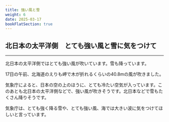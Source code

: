 ```yaml
---
title: 強い風と雪
weight: 6
date: 2025-03-17
bookFlatSection: true
---
```

## 北日本の太平洋側　とても強い風と雪に気をつけて
---
北日本の太平洋側ではとても強い風が吹いています。雪も降っています。

17日の午前、北海道のえりも岬で木が折れるくらいの40.8mの風が吹きました。

気象庁によると、日本の空の上のほうに、とても冷たい空気が入っています。このあとも北日本の太平洋側などで、強い風が吹きそうです。北日本などで雪もたくさん降りそうです。

気象庁は、とても強く降る雪や、とても強い風、海では大きい波に気をつけてほしいと言っています。